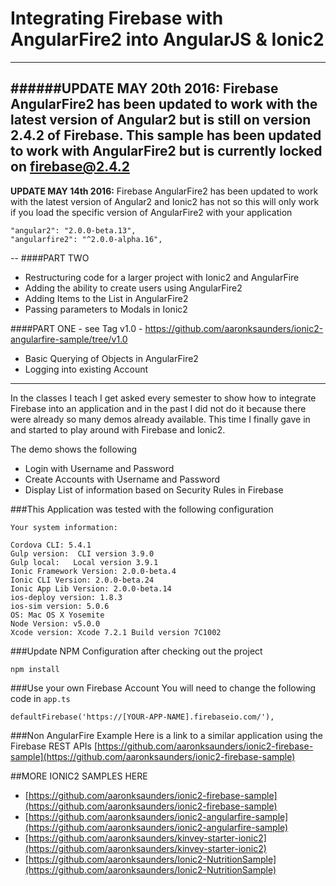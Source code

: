 # Integrating Firebase with AngularFire2 into AngularJS & Ionic2
---

######**UPDATE MAY 20th 2016:** Firebase AngularFire2 has been updated to work with the latest version of Angular2 but is still on version 2.4.2 of Firebase. This sample has been updated to work with AngularFire2 but is currently locked on firebase@2.4.2
---
**UPDATE MAY 14th 2016:** Firebase AngularFire2 has been updated to work with the latest version of Angular2 and Ionic2 has not so this will only work if you load the specific version of AngularFire2 with your application
```
"angular2": "2.0.0-beta.13",
"angularfire2": "^2.0.0-alpha.16",
```
--
####PART TWO
- Restructuring code for a larger project with Ionic2 and AngularFire
- Adding the ability to create users using AngularFire2
- Adding Items to the List in AngularFire2
- Passing parameters to Modals in Ionic2

####PART ONE - see Tag v1.0 - https://github.com/aaronksaunders/ionic2-angularfire-sample/tree/v1.0
- Basic Querying of Objects in AngularFire2
- Logging into existing Account


----

In the classes I teach I get asked every semester to show how to integrate Firebase into an application and in the past I did not do it because there were already so many demos already available. This time I finally gave in and started to play around with Firebase and Ionic2.

The demo shows the following

- Login with Username and Password
- Create Accounts with Username and Password
- Display List of information based on Security Rules in Firebase

###This Application was tested with the following configuration

```
Your system information:

Cordova CLI: 5.4.1
Gulp version:  CLI version 3.9.0
Gulp local:   Local version 3.9.1
Ionic Framework Version: 2.0.0-beta.4
Ionic CLI Version: 2.0.0-beta.24
Ionic App Lib Version: 2.0.0-beta.14
ios-deploy version: 1.8.3
ios-sim version: 5.0.6
OS: Mac OS X Yosemite
Node Version: v5.0.0
Xcode version: Xcode 7.2.1 Build version 7C1002
```

###Update NPM Configuration after checking out the project
```
npm install 
```
###Use your own Firebase Account
You will need to change the following code in `app.ts`
```
defaultFirebase('https://[YOUR-APP-NAME].firebaseio.com/'),
```
###Non AngularFire Example
Here is a link to a similar application using the Firebase REST APIs
[https://github.com/aaronksaunders/ionic2-firebase-sample](https://github.com/aaronksaunders/ionic2-firebase-sample)

##MORE IONIC2 SAMPLES HERE
- [https://github.com/aaronksaunders/ionic2-firebase-sample](https://github.com/aaronksaunders/ionic2-firebase-sample)
- [https://github.com/aaronksaunders/ionic2-angularfire-sample](https://github.com/aaronksaunders/ionic2-angularfire-sample)
- [https://github.com/aaronksaunders/kinvey-starter-ionic2](https://github.com/aaronksaunders/kinvey-starter-ionic2)
- [https://github.com/aaronksaunders/Ionic2-NutritionSample](https://github.com/aaronksaunders/Ionic2-NutritionSample)
